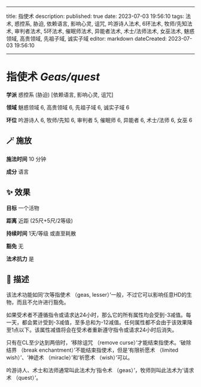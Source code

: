 
---
title: 指使术
description: 
published: true
date: 2023-07-03 19:56:10
tags: 法术, 惑控系, 胁迫, 依赖语言, 影响心灵, 诅咒, 吟游诗人法术, 6环法术, 牧师/先知法术, 审判者法术, 5环法术, 催眠师法术, 异能者法术, 术士/法师法术, 女巫法术, 魅惑领域, 高贵领域, 先祖子域, 诚实子域
editor: markdown
dateCreated: 2023-07-03 19:56:10

---

# **指使术** *Geas/quest*

**学派** 惑控系 (胁迫) \[依赖语言, 影响心灵, 诅咒\] 

**领域** 魅惑领域 6, 高贵领域 6, 先祖子域 6, 诚实子域 6

**环位** 吟游诗人 6, 牧师/先知 6, 审判者 5, 催眠师 6, 异能者 6, 术士/法师 6, 女巫 6

## 🪄 施放

**施法时间** 10 分钟

**成分** 语言

## ✨ 效果 

**目标** 一个活物 

**距离** 近距 (25尺+5尺/2等级)  

**持续时间** 1天/等级 或直至耗散 

**豁免** 无

**法术抗力** 是

## 📖 描述

该法术功能如同‘次等指使术 （geas, lesser）’一般，不过它可以影响任意HD的生物，而且不允许进行豁免。

如果受术者不遵循指令或请求达24小时，那么它的所有属性均会受到-3减值。每一天，都会累计受到-3减值，至多总和为-12减值。任何属性都不会由于该效果降至1点以下。该属性减值将会在受术者重新遵守指令或请求24小时后消失。

只有在CL至少达到两倍时，‘移除诅咒 （remove curse）’才能结束指使术。‘破除结界 （break enchantment）’不能结束指使术，但是‘有限祈愿术 （limited wish）’、‘神迹术 （miracle）’和‘祈愿术 （wish）’可以。

吟游诗人、术士和法师通常叫此法术为‘指令术 （geas）’，牧师则叫此法术为‘请求术 （quest）’。
    